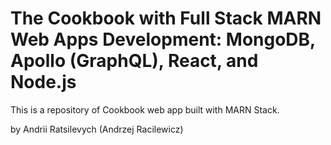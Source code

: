 # The Cookbook with Full Stack MARN Web Apps Development: MongoDB, Apollo (GraphQL), React, and Node.js

This is a repository of Cookbook web app built with MARN Stack.

by Andrii Ratsilevych (Andrzej Racilewicz)